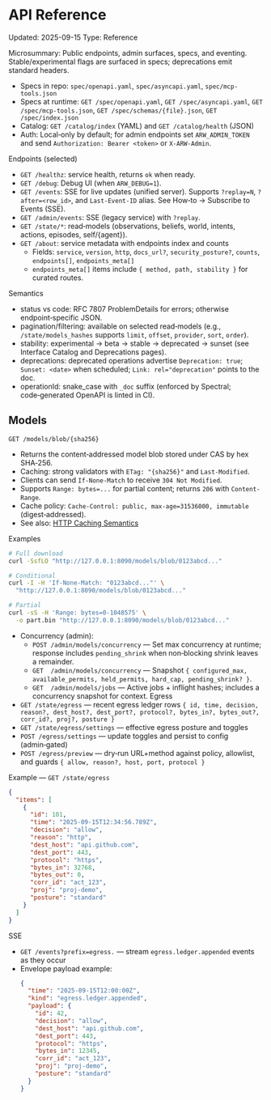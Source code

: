 # API Reference

Updated: 2025-09-15
Type: Reference

Microsummary: Public endpoints, admin surfaces, specs, and eventing. Stable/experimental flags are surfaced in specs; deprecations emit standard headers.

- Specs in repo: `spec/openapi.yaml`, `spec/asyncapi.yaml`, `spec/mcp-tools.json`
- Specs at runtime: `GET /spec/openapi.yaml`, `GET /spec/asyncapi.yaml`, `GET /spec/mcp-tools.json`, `GET /spec/schemas/{file}.json`, `GET /spec/index.json`
- Catalog: `GET /catalog/index` (YAML) and `GET /catalog/health` (JSON)
- Auth: Local‑only by default; for admin endpoints set `ARW_ADMIN_TOKEN` and send `Authorization: Bearer <token>` or `X-ARW-Admin`.

Endpoints (selected)
- `GET /healthz`: service health, returns `ok` when ready.
- `GET /debug`: Debug UI (when `ARW_DEBUG=1`).
- `GET /events`: SSE for live updates (unified server). Supports `?replay=N`, `?after=<row_id>`, and `Last-Event-ID` alias. See How‑to → Subscribe to Events (SSE).
- `GET /admin/events`: SSE (legacy service) with `?replay`.
- `GET /state/*`: read‑models (observations, beliefs, world, intents, actions, episodes, self/{agent}).
- `GET /about`: service metadata with endpoints index and counts
  - Fields: `service`, `version`, `http`, `docs_url?`, `security_posture?`, `counts`, `endpoints[]`, `endpoints_meta[]`
  - `endpoints_meta[]` items include `{ method, path, stability }` for curated routes.

Semantics
- status vs code: RFC 7807 ProblemDetails for errors; otherwise endpoint‑specific JSON.
- pagination/filtering: available on selected read‑models (e.g., `/state/models_hashes` supports `limit`, `offset`, `provider`, `sort`, `order`).
- stability: experimental → beta → stable → deprecated → sunset (see Interface Catalog and Deprecations pages).
- deprecations: deprecated operations advertise `Deprecation: true`; `Sunset: <date>` when scheduled; `Link: rel="deprecation"` points to the doc.
- operationId: snake_case with `_doc` suffix (enforced by Spectral; code‑generated OpenAPI is linted in CI).

## Models

`GET /models/blob/{sha256}`

- Returns the content‑addressed model blob stored under CAS by hex SHA‑256.
- Caching: strong validators with `ETag: "{sha256}"` and `Last-Modified`.
- Clients can send `If-None-Match` to receive `304 Not Modified`.
- Supports `Range: bytes=...` for partial content; returns `206` with `Content-Range`.
- Cache policy: `Cache-Control: public, max-age=31536000, immutable` (digest‑addressed).
 - See also: [HTTP Caching Semantics](../snippets/http_caching_semantics.md)

Examples

```bash
# Full download
curl -SsfLO "http://127.0.0.1:8090/models/blob/0123abcd..."

# Conditional
curl -I -H 'If-None-Match: "0123abcd..."' \
  "http://127.0.0.1:8090/models/blob/0123abcd..."

# Partial
curl -sS -H 'Range: bytes=0-1048575' \
  -o part.bin "http://127.0.0.1:8090/models/blob/0123abcd..."
```
- Concurrency (admin):
  - `POST /admin/models/concurrency` — Set max concurrency at runtime; response includes `pending_shrink` when non‑blocking shrink leaves a remainder.
  - `GET  /admin/models/concurrency` — Snapshot `{ configured_max, available_permits, held_permits, hard_cap, pending_shrink? }`.
  - `GET  /admin/models/jobs` — Active jobs + inflight hashes; includes a concurrency snapshot for context.
Egress
- `GET /state/egress` — recent egress ledger rows `{ id, time, decision, reason?, dest_host?, dest_port?, protocol?, bytes_in?, bytes_out?, corr_id?, proj?, posture }`
- `GET /state/egress/settings` — effective egress posture and toggles
- `POST /egress/settings` — update toggles and persist to config (admin‑gated)
- `POST /egress/preview` — dry‑run URL+method against policy, allowlist, and guards `{ allow, reason?, host, port, protocol }`

Example — `GET /state/egress`
```json
{
  "items": [
    {
      "id": 101,
      "time": "2025-09-15T12:34:56.789Z",
      "decision": "allow",
      "reason": "http",
      "dest_host": "api.github.com",
      "dest_port": 443,
      "protocol": "https",
      "bytes_in": 32768,
      "bytes_out": 0,
      "corr_id": "act_123",
      "proj": "proj-demo",
      "posture": "standard"
    }
  ]
}
```

SSE
- `GET /events?prefix=egress.` — stream `egress.ledger.appended` events as they occur
- Envelope payload example:
  ```json
  {
    "time": "2025-09-15T12:00:00Z",
    "kind": "egress.ledger.appended",
    "payload": {
      "id": 42,
      "decision": "allow",
      "dest_host": "api.github.com",
      "dest_port": 443,
      "protocol": "https",
      "bytes_in": 12345,
      "corr_id": "act_123",
      "proj": "proj-demo",
      "posture": "standard"
    }
  }
  ```
